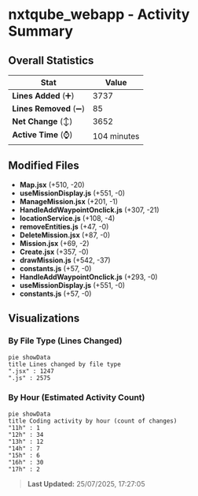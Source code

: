 # nxtqube_webapp - Activity Summary 

## Overall Statistics

| Stat                   | Value                                                             |
| ---------------------- | ----------------------------------------------------------------- |
| **Lines Added** (➕)   | 3737                                          |
| **Lines Removed** (➖) | 85                                        |
| **Net Change** (↕)    | 3652                |
| **Active Time** (⌚)   | 104 minutes |


## Modified Files
- **Map.jsx** (+510, -20)
- **useMissionDisplay.js** (+551, -0)
- **ManageMission.jsx** (+201, -1)
- **HandleAddWaypointOnclick.js** (+307, -21)
- **locationService.js** (+108, -4)
- **removeEntities.js** (+47, -0)
- **DeleteMission.jsx** (+87, -0)
- **Mission.jsx** (+69, -2)
- **Create.jsx** (+357, -0)
- **drawMission.js** (+542, -37)
- **constants.js** (+57, -0)
- **HandleAddWaypointOnclick.js** (+293, -0)
- **useMissionDisplay.js** (+551, -0)
- **constants.js** (+57, -0)

## Visualizations

### By File Type (Lines Changed)

```mermaid
pie showData
title Lines changed by file type
".jsx" : 1247
".js" : 2575
```

### By Hour (Estimated Activity Count)

```mermaid
pie showData
title Coding activity by hour (count of changes)
"11h" : 1
"12h" : 34
"13h" : 12
"14h" : 7
"15h" : 6
"16h" : 30
"17h" : 2
```


> **Last Updated:** 25/07/2025, 17:27:05